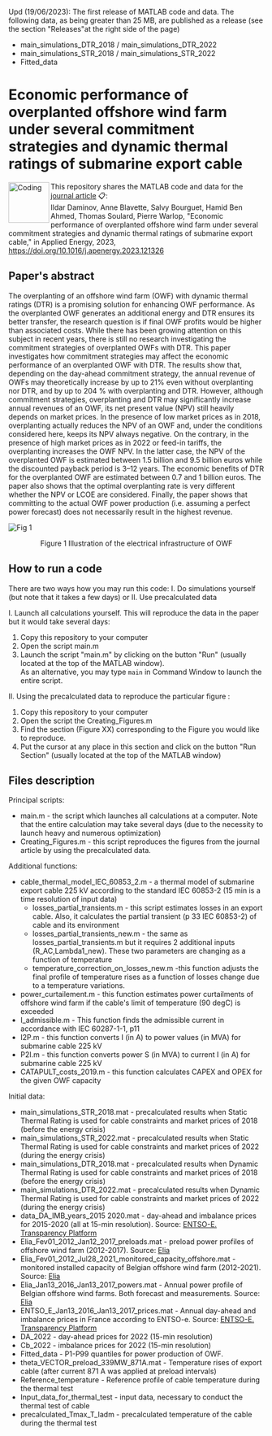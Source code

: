 Upd (19/06/2023): The first release of MATLAB code and data. The following data, as being greater than 25 MB, are published as a release (see the section "Releases"at the right side of the page) 
- main_simulations_DTR_2018 / main_simulations_DTR_2022
- main_simulations_STR_2018 / main_simulations_STR_2022
- Fitted_data

# Economic performance of overplanted offshore wind farm under several commitment strategies and dynamic thermal ratings of submarine export cable
<img align="left" alt="Coding" width="80" src="https://ars.els-cdn.com/content/image/X03062619.jpg">

  
This repository shares the MATLAB code and data for the [journal article](https://authors.elsevier.com/c/1hDc015eif8Gcw) 📋:\
Ildar Daminov, Anne Blavette, Salvy Bourguet, Hamid Ben Ahmed, Thomas Soulard, Pierre Warlop, "Economic performance of overplanted offshore wind farm under several commitment strategies and dynamic thermal ratings of submarine export cable," in Applied Energy, 2023, https://doi.org/10.1016/j.apenergy.2023.121326
  
  
## Paper's abstract
The overplanting of an offshore wind farm (OWF) with dynamic thermal ratings (DTR) is a promising solution for enhancing OWF performance. As the overplanted OWF generates an additional energy and DTR ensures its better transfer, the research question is if final OWF profits would be higher than associated costs. While there has been growing attention on this subject in recent years, there is still no research investigating the commitment strategies of overplanted OWFs with DTR. This paper investigates how commitment strategies may affect the economic performance of an overplanted OWF with DTR. The results show that, depending on the day-ahead commitment strategy, the annual revenue of OWFs may theoretically increase by up to 21% even without overplanting nor DTR, and by up to 204 % with overplanting and DTR. However, although commitment strategies, overplanting and DTR may significantly increase annual revenues of an OWF, its net present value (NPV) still heavily depends on market prices. In the presence of low market prices as in 2018, overplanting actually reduces the NPV of an OWF and, under the conditions considered here, keeps its NPV always negative. On the contrary, in the presence of high market prices as in 2022 or feed-in tariffs, the overplanting increases the OWF NPV. In the latter case, the NPV of the overplanted OWF is estimated between 1.5 billion and 9.5 billion euros while the discounted payback period is 3–12 years. The economic benefits of DTR for the overplanted OWF are estimated between 0.7 and 1 billion euros. The paper also shows that the optimal overplanting rate is very different whether the NPV or LCOE are considered. Finally, the paper shows that committing to the actual OWF power production (i.e. assuming a perfect power forecast) does not necessarily result in the highest revenue.

![Fig 1](https://github.com/Ildar-Daminov/Economic-performance-of-overplanted-offshore-wind-farm-under-several-commitment-strategies-and-DTR/assets/73365375/d6335ae7-4990-4b57-b55b-ed3127a6ed80)
<p align="center">Figure 1 Illustration of the electrical infrastructure of OWF

## How to run a code 
There are two ways how you may run this code: I. Do simulations yourself (but note that it takes a few days) or II. Use precalculated data 
  
I. Launch all calculations yourself. This will reproduce the data in the paper but it would take several days:
1. Copy this repository to your computer 
2. Open the script main.m
3. Launch the script "main.m" by clicking on the button "Run" (usually located at the top of the MATLAB window).\
As an alternative, you may type ```main``` 
in Command Window to launch the entire script. 


II. Using the precalculated data to reproduce the particular figure : 
1. Copy this repository to your computer 
2. Open the script the Creating_Figures.m
3. Find the section (Figure XX) corresponding to the Figure you would like to reproduce. 
4. Put the cursor at any place in this section and click on the button "Run Section" (usually located at the top of the MATLAB window)


## Files description

Principal scripts:
* main.m - the script which launches all calculations at a computer. Note that the entire calculation may take several days (due to the necessity to launch heavy and numerous optimization)
* Creating_Figures.m - this script reproduces the figures from the journal article by using the precalculated data. 

Additional functions: 
* cable_thermal_model_IEC_60853_2.m - a thermal model of submarine export cable 225 kV according to the standard IEC 60853-2 (15 min is a time resolution of input data)
  * losses_partial_transients.m - this script estimates losses in an export cable. Also, it calculates the partial transient (p 33 IEC 60853-2) of cable and its environment  
  * losses_partial_transients_new.m - the same as losses_partial_transients.m but it requires 2 additional inputs (R_AC,Lambda1_new). These two parameters are changing as a function of temperature
  * temperature_correction_on_losses_new.m -this function adjusts the final profile of temperature rises as a function of losses change due to a temperature variations.
* power_curtailement.m - this function estimates power curtailments of offshore wind farm if the cable's limit of temperature (90 degC) is exceeded
* I_admissible.m - This function finds the admissible current in accordance with IEC 60287-1-1, p11
* I2P.m - this function converts I (in A) to power values (in MVA) for submarine cable 225 kV
* P2I.m - this function converts power S (in MVA) to current I (in A) for submarine cable 225 kV
* CATAPULT_costs_2019.m - this function calculates CAPEX and OPEX for the given OWF capacity

Initial data:
* main_simulations_STR_2018.mat - precalculated results when Static Thermal Rating is used for cable constraints and market prices of 2018 (before the energy crisis)
* main_simulations_STR_2022.mat - precalculated results when Static Thermal Rating is used for cable constraints and market prices of 2022 (during the energy crisis)
* main_simulations_DTR_2018.mat - precalculated results when Dynamic Thermal Rating is used for cable constraints and market prices of 2018 (before the energy crisis)
* main_simulations_DTR_2022.mat - precalculated results when Dynamic Thermal Rating is used for cable constraints and market prices of 2022 (during the energy crisis)
* data_DA_IMB_years_2015 2020.mat - day-ahead and imbalance prices for 2015-2020 (all at 15-min resolution). Source: [ENTSO-E. Transparency Platform](https://transparency.entsoe.eu/)
* Elia_Fev01_2012_Jan12_2017_preloads.mat - preload power profiles of offshore wind farm (2012-2017). Source: [Elia](https://www.elia.be/en/grid-data/power-generation/wind-power-generation?csrt=6075160236430889381)
* Elia_Fev01_2012_Jul28_2021_monitored_capacity_offshore.mat - monitored installed capacity of Belgian offshore wind farm (2012-2021). Source: [Elia](https://www.elia.be/en/grid-data/power-generation/wind-power-generation?csrt=6075160236430889381)
* Elia_Jan13_2016_Jan13_2017_powers.mat - Annual power profile of Belgian offshore wind farms. Both forecast and measurements. Source: [Elia](https://www.elia.be/en/grid-data/power-generation/wind-power-generation?csrt=6075160236430889381)
* ENTSO_E_Jan13_2016_Jan13_2017_prices.mat - Annual day-ahead and imbalance prices in France according to ENTSO-e. Source: [ENTSO-E. Transparency Platform](https://transparency.entsoe.eu/)
* DA_2022 - day-ahead prices for 2022 (15-min resolution)
* Cb_2022 - imbalance prices for 2022 (15-min resolution)
* Fitted_data - P1-P99 quantiles for power production of OWF.
* theta_VECTOR_preload_339MW_871A.mat - Temperature rises of export cable (after current 871 A was applied at preload intervals)
* Reference_temperature - Reference profile of cable temperature during the thermal test 
* Input_data_for_thermal_test - input data, necessary to conduct the thermal test of cable 
* precalculated_Tmax_T_Iadm - precalculated temperature of the cable during the thermal test
